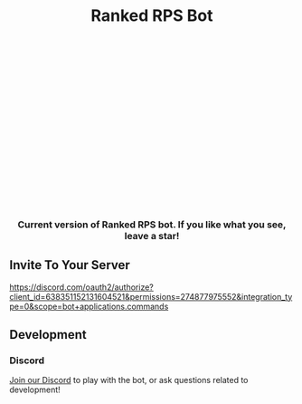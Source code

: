 <div align="center">
    <h1>Ranked RPS Bot</h1>
    <div alt="ranked rps logo" style="background-image:url('https://i.imgur.com/PuNJsno.png');
    width: 100%;
    height: 300px;
    background-position: center;
    background-size: cover;">
    </div>
</div>

<div align="center">
    <h3>Current version of Ranked RPS bot. If you like what you see, leave a star!</h3>
</div>

## Invite To Your Server

<https://discord.com/oauth2/authorize?client_id=638351152131604521&permissions=274877975552&integration_type=0&scope=bot+applications.commands>

## Development

### Discord

[Join our Discord](https://discord.gg/9msWyzbf84) to play with the bot, or ask
questions related to development!
